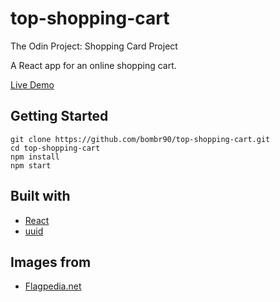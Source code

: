 # top-shopping-cart
The Odin Project: Shopping Card Project

A React app for an online shopping cart.

[Live Demo](http://bombr90.github.io/top-shopping-cart/)

## Getting Started
```
git clone https://github.com/bombr90/top-shopping-cart.git
cd top-shopping-cart
npm install
npm start
```

## Built with 
- [React](https://reactjs.org/)
- [uuid](https://www.npmjs.com/package/uuid)

## Images from
- [Flagpedia.net](https://flagpedia.net)